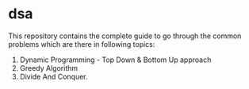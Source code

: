 # dsa
This repository contains the complete guide to go through the common problems which are there in following topics:
1) Dynamic Programming - Top Down & Bottom Up approach 
2) Greedy Algorithm 
3) Divide And Conquer. 

